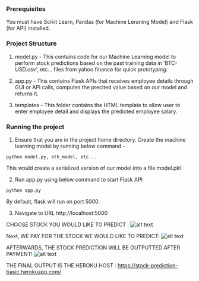 ### Prerequisites
You must have Scikit Learn, Pandas (for Machine Leraning Model) and Flask (for API) installed.

### Project Structure
1. model.py - This contains code for our Machine Learning model to perform stock predictions based on the past training data in 'BTC-USD.csv', etc... files from yahoo finance for quick prototyping.

2. app.py - This contains Flask APIs that receives employee details through GUI or API calls, computes the precited value based on our model and returns it.

3. templates - This folder contains the HTML template to allow user to enter employee detail and displays the predicted employee salary.

### Running the project
1. Ensure that you are in the project home directory. Create the machine learning model by running below command -
```
python model.py, eth_model, etc...
```
This would create a serialized version of our model into a file model.pkl

2. Run app.py using below command to start Flask API
```
python app.py
```
By default, flask will run on port 5000.

3. Navigate to URL http://localhost:5000

CHOOSE STOCK YOU WOULD LIKE TO PREDICT :
![alt text](https://i.imgur.com/ZI1FKwQ.png)

Next, WE PAY FOR THE STOCK WE WOULD LIKE TO PREDICT:
![alt text](https://i.imgur.com/rX93R1n.png)

AFTERWARDS, THE STOCK PREDICTION WILL BE OUTPUTTED AFTER PAYMENT!
![alt text](https://i.imgur.com/PrKA4zP.png)

THE FINAL OUTPUT IS THE HEROKU HOST : https://stock-prediction-basic.herokuapp.com/   
